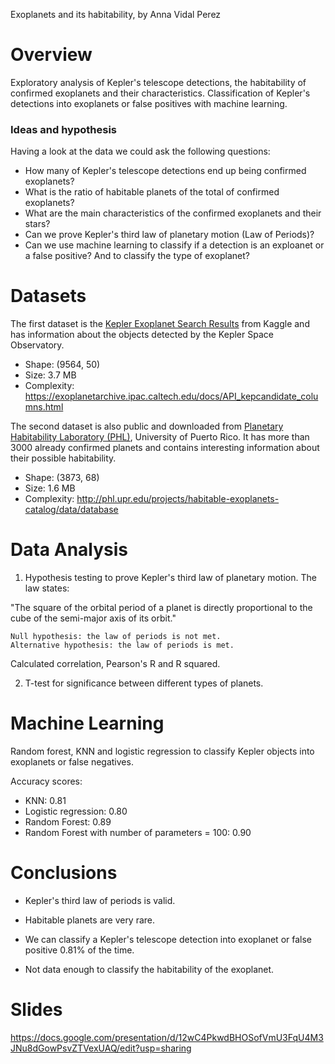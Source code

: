 Exoplanets and its habitability, by Anna Vidal Perez

# Overview

Exploratory analysis of Kepler's telescope detections, the habitability of confirmed exoplanets and their characteristics. Classification of Kepler's detections into exoplanets or false positives with machine learning.

### Ideas and hypothesis

Having a look at the data we could ask the following questions:

* How many of Kepler's telescope detections end up being confirmed exoplanets?
* What is the ratio of habitable planets of the total of confirmed exoplanets?
* What are the main characteristics of the confirmed exoplanets and their stars?
* Can we prove Kepler's third law of planetary motion (Law of Periods)?  
* Can we use machine learning to classify if a detection is an exploanet or a false positive? And to classify the type of exoplanet?
   
# Datasets
  
The first dataset is the [Kepler Exoplanet Search Results](https://www.kaggle.com/nasa/kepler-exoplanet-search-results)   from Kaggle and has information about the objects detected by the Kepler Space Observatory. 
* Shape: (9564, 50)
* Size: 3.7 MB
* Complexity: https://exoplanetarchive.ipac.caltech.edu/docs/API_kepcandidate_columns.html
    
The second dataset is also public and downloaded from [Planetary Habitability Laboratory (PHL)](http://phl.upr.edu/projects/habitable-exoplanets-catalog/data/database), University of Puerto Rico. It has more than 3000 already confirmed planets and contains interesting information about their possible habitability.
* Shape: (3873, 68)
* Size: 1.6 MB
* Complexity: http://phl.upr.edu/projects/habitable-exoplanets-catalog/data/database  
    
# Data Analysis

1. Hypothesis testing to prove Kepler's third law of planetary motion. The law states:   

"The square of the orbital period of a planet is directly proportional to the cube of the semi-major axis of its orbit."

    Null hypothesis: the law of periods is not met.  
    Alternative hypothesis: the law of periods is met.

Calculated correlation, Pearson's R and R squared.

2. T-test for significance between different types of planets.  

# Machine Learning

Random forest, KNN and logistic regression to classify Kepler objects into exoplanets or false negatives.

Accuracy scores:  
- KNN: 0.81
- Logistic regression: 0.80
- Random Forest: 0.89
- Random Forest with number of parameters = 100: 0.90
  

# Conclusions

* Kepler's third law of periods is valid.
    
* Habitable planets are very rare.

* We can classify a Kepler's telescope detection into exoplanet or false positive 0.81% of the time.

* Not data enough to classify the habitability of the exoplanet.

# Slides

https://docs.google.com/presentation/d/12wC4PkwdBHOSofVmU3FqU4M3JNu8dGowPsvZTVexUAQ/edit?usp=sharing